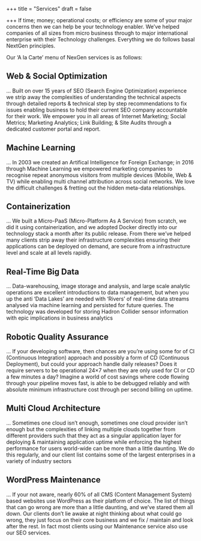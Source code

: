 +++
title = "Services"
draft = false

+++
If time; money; operational costs; or efficiency are some of your major concerns then we can help be your technology enabler. We’ve helped companies of all sizes from micro business through to major international enterprise with their Technology challenges. Everything we do follows basal NextGen principles.

Our ‘A la Carte’ menu of NexGen services is as follows:

## Web & Social Optimization
… Built on over 15 years of SEO (Search Engine Optimization) experience we strip away the complexities of understanding the technical aspects through detailed reports & technical step by step recommendations to fix issues enabling business to hold their current SEO company accountable for their work. We empower you in all areas of Internet Marketing; Social Metrics; Marketing Analytics; Link Building; & Site Audits through a dedicated customer portal and report.

## Machine Learning
… In 2003 we created an Artifical Intelligence for Foreign Exchange; in 2016 through Machine Learning we empowered marketing companies to recognise repeat anonymous visitors from multiple devices (Mobile, Web & TV) while enabling multi channel attribution across social networks. We love the difficult challenges & fretting out the hidden meta-data relationships.

## Containerization
… We built a Micro-PaaS (Micro-Platform As A Service) from scratch, we did it using containerization, and we adopted Docker directly into our technology stack a month after its public release. From there we’ve helped many clients strip away their infrastructure complexities ensuring their applications can be deployed on demand, are secure from a infrastructure level and scale at all levels rapidly.

## Real-Time Big Data
… Data-warehousing, image storage and analysis, and large scale analytic operations are excellent introductions to data management, but when you up the anti ‘Data Lakes’ are needed with ‘Rivers’ of real-time data streams analysed via machine learning and persisted for future queries. The technology was developed for storing Hadron Collider sensor information with epic implications in business analytics

## Robotic Quality Assurance
… If your developing software, then chances are you’re using some for of CI (Continuous Integration) approach and possibly a form of CD (Continuous Deployment), but could your approach handle daily releases? Does it require servers to be operational 24×7 when they are only used for CI or CD a few minutes a day? Imagine a world of cost savings where code flowing through your pipeline moves fast, is able to be debugged reliably and with absolute minimum infrastructure cost through per second billing on uptime.

## Multi Cloud Architecture
… Sometimes one cloud isn’t enough, sometimes one cloud provider isn’t enough but the complexities of linking multiple clouds together from different providers such that they act as a singular application layer for deploying & maintaining application uptime while enforcing the highest performance for users world-wide can be more than a little daunting. We do this regularly, and our client list contains some of the largest enterprises in a variety of industry sectors

## WordPress Maintenance
… If your not aware, nearly 60% of all CMS (Content Management System) based websites use WordPress as their platform of choice. The list of things that can go wrong are more than a little daunting, and we’ve stared them all down. Our clients don’t lie awake at night thinking about what could go wrong, they just focus on their core business and we fix / maintain and look after the rest. In fact most clients using our Maintenance service also use our SEO services.
